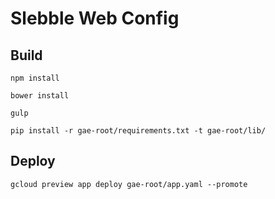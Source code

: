 # Slebble Web Config

## Build
`npm install`

`bower install`

`gulp`

`pip install -r gae-root/requirements.txt -t gae-root/lib/`

## Deploy
`gcloud preview app deploy gae-root/app.yaml --promote`
